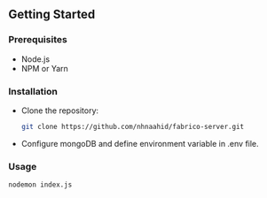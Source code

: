 ## Getting Started

### Prerequisites
- Node.js
- NPM or Yarn

### Installation
- Clone the repository:
   ```bash
   git clone https://github.com/nhnaahid/fabrico-server.git

- Configure mongoDB and define environment variable in .env file.

### Usage

```bash
nodemon index.js